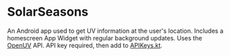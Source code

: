 # SolarSeasons

An Android app used to get UV information at the user's location. Includes a homescreen App Widget with regular background updates. Uses the [OpenUV](https://www.openuv.io/) API. 
API key required, then add to [APIKeys.kt](./app/src/main/java/com/johnseymour/solarseasons/api/APIKeys.kt).
